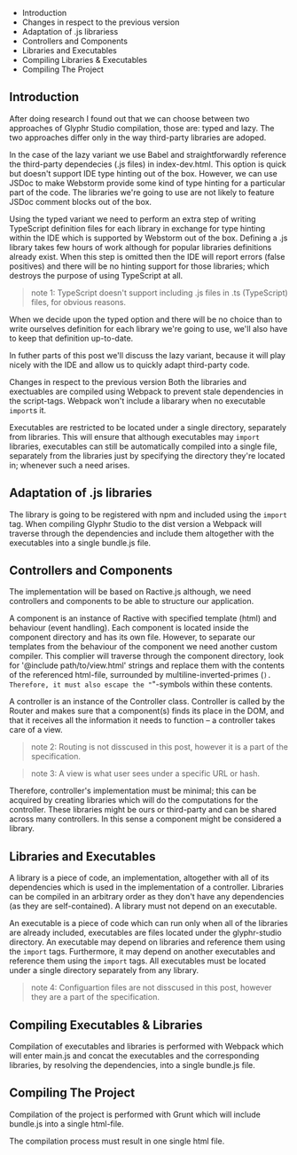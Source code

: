 - Introduction
- Changes in respect to the previous version
- Adaptation of .js librariess
- Controllers and Components
- Libraries and Executables
- Compiling Libraries & Executables
- Compiling The Project

## Introduction
After doing research I found out that we can choose between two approaches of Glyphr Studio compilation, those are: typed and lazy. The two approaches differ only in the way third-party libraries are adoped. 

In the case of the lazy variant we use Babel and straightforwardly reference the third-party dependecies (.js files) in index-dev.html. This option is quick but doesn't support IDE type hinting out of the box. However, we can use JSDoc to make Webstorm provide some kind of type hinting for a particular part of the code. The libraries we're going to use are not likely to feature JSDoc comment blocks out of the box. 

Using the typed variant we need to perform an extra step of writing TypeScript definition files for each library in exchange for type hinting within the IDE which is supported by Webstorm out of the box. Defining a .js library takes few hours of work although for popular libraries definitions already exist. When this step is omitted then the IDE will report errors (false positives) and there will be no hinting support for those libraries; which destroys the purpose of using TypeScript at all.

> note 1: TypeScript doesn't support including .js files in .ts (TypeScript) files, for obvious reasons.

When we decide upon the typed option and there will be no choice than to write ourselves definition for each library we're going to use, we'll also have to keep that definition up-to-date.

In futher parts of this post we'll discuss the lazy variant, because it will play nicely with the IDE and allow us to quickly adapt third-party code.

Changes in respect to the previous version
Both the libraries and exectuables are compiled using Webpack to prevent stale dependencies in the script-tags. Webpack won't include a libarary when no executable `import`s it.

Executables are restricted to be located under a single directory, separately from libraries. This will ensure that although executables may `import` libraries, executables can still be automatically compiled into a single file, separately from the libraries just by specifying the directory they're located in; whenever such a need arises.

## Adaptation of .js libraries
The library is going to be registered with npm and included using the `import` tag. When compiling Glyphr Studio to the dist version a Webpack will traverse through the dependencies and include them altogether with the executables into a single bundle.js file.

## Controllers and Components
The implementation will be based on Ractive.js although, we need controllers and components to be able to structure our application.

A component is an instance of Ractive with specified template (html) and behaviour (event handling). Each component is located inside the component directory and has its own file. However, to separate our templates from the behaviour of the component we need another custom compiler. This complier will traverse through the component directory, look for  '@include path/to/view.html' strings and replace them with the contents of the referenced html-file, surrounded by multiline-inverted-primes (`). Therefore, it must also escape the "`"-symbols within these contents.

A controller is an instance of the Controller class. Controller is called by the Router and makes sure that a component(s) finds its place in the DOM, and that it receives all the information it needs to function – a controller takes care of a view.

> note 2: Routing is not disscused in this post, however it is a part of the specification.

> note 3: A view is what user sees under a specific URL or hash.

Therefore, controller's implementation must be minimal; this can be acquired by creating libraries which will do the computations for the controller. These libraries might be ours or third-party and can be shared across many controllers. In this sense a component might be considered a library.

## Libraries and Executables
A library is a piece of code, an implementation, altogether with all of its dependencies which is used in the implementation of a controller. Libraries can be compiled in an arbitrary order as they don't have any dependencies (as they are self-contained). A library must not depend on an executable.

An executable is a piece of code which can run only when all of the libraries are already included, executables are files located under the glyphr-studio directory. An executable may depend on libraries and reference them using the `import` tags. Furthermore, it may depend on another executables and reference them using the `import` tags. All executables must be located under a single directory separately from any library. 

> note 4: Configuartion files are not disscused in this post, however they are a part of the specification.

## Compiling Executables & Libraries
Compilation of executables and libraries is performed with Webpack which will enter  main.js and concat the executables and the corresponding libraries, by resolving the dependencies, into a single bundle.js file.

## Compiling The Project
Compilation of the project is performed with Grunt which will include bundle.js into a single html-file.

The compilation process must result in one single html file.
